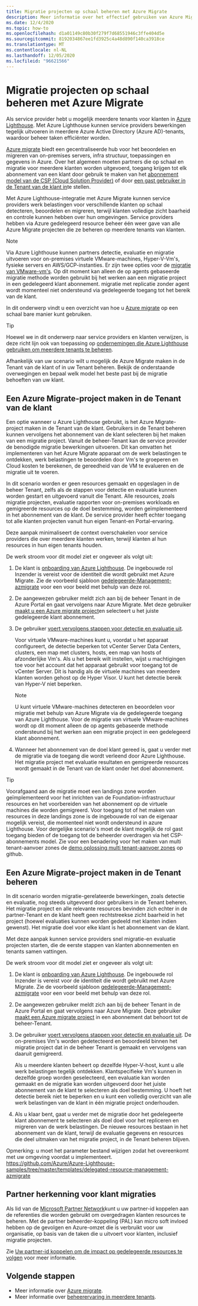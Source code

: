 ```yaml
---
title: Migratie projecten op schaal beheren met Azure Migrate
description: Meer informatie over het effectief gebruiken van Azure Migrate op gedelegeerde klanten resources.
ms.date: 12/4/2020
ms.topic: how-to
ms.openlocfilehash: d1a01149c80b30f279f7d68551946c3ffe404d5e
ms.sourcegitcommit: 8192034867ee1fd3925c4a48d890f140ca3918ce
ms.translationtype: MT
ms.contentlocale: nl-NL
ms.lasthandoff: 12/05/2020
ms.locfileid: "96621566"
---
```

# <a name="manage-migration-projects-at-scale-with-azure-migrate"></a>Migratie projecten op schaal beheren met Azure Migrate

Als service provider hebt u mogelijk meerdere tenants voor klanten in [Azure Lighthouse](../overview.md). Met Azure Lighthouse kunnen service providers bewerkingen tegelijk uitvoeren in meerdere Azure Active Directory (Azure AD)-tenants, waardoor beheer taken efficiënter worden.

[Azure migrate](../../migrate/migrate-services-overview.md) biedt een gecentraliseerde hub voor het beoordelen en migreren van on-premises servers, infra structuur, toepassingen en gegevens in Azure. Over het algemeen moeten partners die op schaal en migratie voor meerdere klanten worden uitgevoerd, toegang krijgen tot elk abonnement van een klant door gebruik te maken van het [abonnement model van de CSP (Cloud Solution Provider)](/partner-center/customers-revoke-admin-privileges) of door [een gast gebruiker in de Tenant van de klant in](/azure/active-directory/external-identities/what-is-b2b)te stellen.

Met Azure Lighthouse-integratie met Azure Migrate kunnen service providers werk belastingen voor verschillende klanten op schaal detecteren, beoordelen en migreren, terwijl klanten volledige zicht baarheid en controle kunnen hebben over hun omgevingen. Service providers hebben via Azure gedelegeerd resource beheer één weer gave van alle Azure Migrate projecten die ze beheren op meerdere tenants van klanten.

> [!NOTE]
> Via Azure Lighthouse kunnen partners detectie, evaluatie en migratie uitvoeren voor on-premises virtuele VMware-machines, Hyper-V-Vm's, fysieke servers en AWS/GCP-instanties. Er zijn twee opties voor de [migratie van VMware-vm's](../../migrate/server-migrate-overview.md). Op dit moment kan alleen de op agents gebaseerde migratie methode worden gebruikt bij het werken aan een migratie project in een gedelegeerd klant abonnement. migratie met replicatie zonder agent wordt momenteel niet ondersteund via gedelegeerde toegang tot het bereik van de klant.

In dit onderwerp vindt u een overzicht van hoe u [Azure migrate](../../migrate/migrate-services-overview.md) op een schaal bare manier kunt gebruiken.

> [!TIP]
> Hoewel we in dit onderwerp naar service providers en klanten verwijzen, is deze richt lijn ook van toepassing op [ondernemingen die Azure Lighthouse gebruiken om meerdere tenants te beheren](../concepts/enterprise.md).

Afhankelijk van uw scenario wilt u mogelijk de Azure Migrate maken in de Tenant van de klant of in uw Tenant beheren. Bekijk de onderstaande overwegingen en bepaal welk model het beste past bij de migratie behoeften van uw klant.

## <a name="create-an-azure-migrate-project-in-the-customer-tenant"></a>Een Azure Migrate-project maken in de Tenant van de klant

Een optie wanneer u Azure Lighthouse gebruikt, is het Azure Migrate-project maken in de Tenant van de klant. Gebruikers in de Tenant beheren kunnen vervolgens het abonnement van de klant selecteren bij het maken van een migratie project. Vanuit de beheer-Tenant kan de service provider de benodigde migratie bewerkingen uitvoeren. Dit kan omvatten het implementeren van het Azure Migrate apparaat om de werk belastingen te ontdekken, werk belastingen te beoordelen door Vm's te groeperen en Cloud kosten te berekenen, de gereedheid van de VM te evalueren en de migratie uit te voeren.

In dit scenario worden er geen resources gemaakt en opgeslagen in de beheer Tenant, zelfs als de stappen voor detectie en evaluatie kunnen worden gestart en uitgevoerd vanuit die Tenant. Alle resources, zoals migratie projecten, evaluatie rapporten voor on-premises workloads en gemigreerde resources op de doel bestemming, worden geïmplementeerd in het abonnement van de klant. De service provider heeft echter toegang tot alle klanten projecten vanuit hun eigen Tenant-en Portal-ervaring.

Deze aanpak minimaliseert de context overschakelen voor service providers die over meerdere klanten werken, terwijl klanten al hun resources in hun eigen tenants houden.

De werk stroom voor dit model ziet er ongeveer als volgt uit:

1. De klant is [onboarding van Azure Lighthouse](onboard-customer.md). De ingebouwde rol Inzender is vereist voor de identiteit die wordt gebruikt met Azure Migrate. Zie de voorbeeld sjabloon [gedelegeerde-Management-azmigrate](https://github.com/Azure/Azure-Lighthouse-samples/tree/master/templates/delegated-resource-management-azmigrate) voor een voor beeld met behulp van deze rol.
1. De aangewezen gebruiker meldt zich aan bij de beheer Tenant in de Azure Portal en gaat vervolgens naar Azure Migrate. Met deze gebruiker [maakt u een Azure migrate project](/migrate/create-manage-projects.md)en selecteert u het juiste gedelegeerde klant abonnement.
1. De gebruiker [voert vervolgens stappen voor detectie en evaluatie uit](../../migrate/tutorial-discover-vmware.md).

   Voor virtuele VMware-machines kunt u, voordat u het apparaat configureert, de detectie beperken tot vCenter Server Data Centers, clusters, een map met clusters, hosts, een map van hosts of afzonderlijke Vm's. Als u het bereik wilt instellen, wijst u machtigingen toe voor het account dat het apparaat gebruikt voor toegang tot de vCenter Server. Dit is handig als de virtuele machines van meerdere klanten worden gehost op de Hyper Visor. U kunt het detectie bereik van Hyper-V niet beperken.

    > [!NOTE]
    > U kunt virtuele VMware-machines detecteren en beoordelen voor migratie met behulp van Azure Migrate via de gedelegeerde toegang van Azure Lighthouse. Voor de migratie van virtuele VMware-machines wordt op dit moment alleen de op agents gebaseerde methode ondersteund bij het werken aan een migratie project in een gedelegeerd klant abonnement.

1. Wanneer het abonnement van de doel klant gereed is, gaat u verder met de migratie via de toegang die wordt verleend door Azure Lighthouse. Het migratie project met evaluatie resultaten en gemigreerde resources wordt gemaakt in de Tenant van de klant onder het doel abonnement.

> [!TIP]
> Voorafgaand aan de migratie moet een landings zone worden geïmplementeerd voor het inrichten van de Foundation-infrastructuur resources en het voorbereiden van het abonnement op de virtuele machines die worden gemigreerd. Voor toegang tot of het maken van resources in deze landings zone is de ingebouwde rol van de eigenaar mogelijk vereist, die momenteel niet wordt ondersteund in azure Lighthouse. Voor dergelijke scenario's moet de klant mogelijk de rol gast toegang bieden of de toegang tot de beheerder overdragen via het CSP-abonnements model. Zie voor een benadering voor het maken van multi tenant-aanvoer zones de [demo oplossing multi tenant-aanvoer zones](https://github.com/Azure/Multi-tenant-Landing-Zones) op github.

## <a name="create-an-azure-migrate-project-in-the-managing-tenant"></a>Een Azure Migrate-project maken in de Tenant beheren

In dit scenario worden migratie-gerelateerde bewerkingen, zoals detectie en evaluatie, nog steeds uitgevoerd door gebruikers in de Tenant beheren. Het migratie project en alle relevante resources bevinden zich echter in de partner-Tenant en de klant heeft geen rechtstreekse zicht baarheid in het project (hoewel evaluaties kunnen worden gedeeld met klanten indien gewenst). Het migratie doel voor elke klant is het abonnement van de klant.

Met deze aanpak kunnen service providers snel migratie-en evaluatie projecten starten, die de eerste stappen van klanten abonnementen en tenants samen vattingen.

De werk stroom voor dit model ziet er ongeveer als volgt uit:

1. De klant is [onboarding van Azure Lighthouse](onboard-customer.md). De ingebouwde rol Inzender is vereist voor de identiteit die wordt gebruikt met Azure Migrate. Zie de voorbeeld sjabloon [gedelegeerde-Management-azmigrate](https://github.com/Azure/Azure-Lighthouse-samples/tree/master/templates/delegated-resource-management-azmigrate) voor een voor beeld met behulp van deze rol.
1. De aangewezen gebruiker meldt zich aan bij de beheer Tenant in de Azure Portal en gaat vervolgens naar Azure Migrate. Deze gebruiker [maakt een Azure migrate project](/migrate/create-manage-projects.md) in een abonnement dat behoort tot de beheer-Tenant.
1. De gebruiker [voert vervolgens stappen voor detectie en evaluatie uit](../../migrate/tutorial-discover-vmware.md). De on-premises Vm's worden gedetecteerd en beoordeeld binnen het migratie project dat in de beheer Tenant is gemaakt en vervolgens van daaruit gemigreerd.

   Als u meerdere klanten beheert op dezelfde Hyper-V-host, kunt u alle werk belastingen tegelijk ontdekken. Klantspecifieke Vm's kunnen in dezelfde groep worden geselecteerd, een evaluatie kan worden gemaakt en de migratie kan worden uitgevoerd door het juiste abonnement van de klant te selecteren als doel bestemming. U hoeft het detectie bereik niet te beperken en u kunt een volledig overzicht van alle werk belastingen van de klant in één migratie project onderhouden.

1. Als u klaar bent, gaat u verder met de migratie door het gedelegeerte klant abonnement te selecteren als doel doel voor het repliceren en migreren van de werk belastingen. De nieuwe resources bestaan in het abonnement van de klant, terwijl de evaluatie gegevens en resources die deel uitmaken van het migratie project, in de Tenant beheren blijven.

Opmerking: u moet het parameter bestand wijzigen zodat het overeenkomt met uw omgeving voordat u implementeert. https://github.com/Azure/Azure-Lighthouse-samples/tree/master/templates/delegated-resource-management-azmigrate

## <a name="partner-recognition-for-customer-migrations"></a>Partner herkenning voor klant migraties

Als lid van de [Microsoft Partner Network](https://partner.microsoft.com)kunt u uw partner-id koppelen aan de referenties die worden gebruikt om overgedragen klanten resources te beheren. Met de partner beheerder-koppeling (PAL) kan micro soft invloed hebben op de gevolgen en Azure-omzet die is verbruikt voor uw organisatie, op basis van de taken die u uitvoert voor klanten, inclusief migratie projecten.

Zie [Uw partner-id koppelen om de impact op gedelegeerde resources te volgen](partner-earned-credit.md) voor meer informatie.

## <a name="next-steps"></a>Volgende stappen

- Meer informatie over [Azure migrate](../../migrate/migrate-services-overview.md).
- Meer informatie over [beheerervaring in meerdere tenants](../concepts/cross-tenant-management-experience.md).

